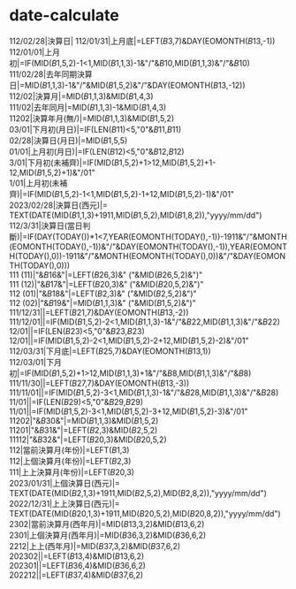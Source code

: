 # date-calculate

112/02/28|決算日|
112/01/31|上月底|=LEFT($B$3,7)&DAY(EOMONTH($B$13,-1))  
112/01/01|上月初|=IF(MID($B$1,5,2)-1<1,MID($B$1,1,3)-1&"/"&$B$10,MID($B$1,1,3)&"/"&$B$10)  
111/02/28|去年同期決算日|=MID($B$1,1,3)-1&"/"&MID($B$1,5,2)&"/"&DAY(EOMONTH($B$13,-12))  
112/02|決算月|=MID($B$1,1,3)&MID($B$1,4,3)  
111/02|去年同月|=MID($B$1,1,3)-1&MID($B$1,4,3)  
11202|決算年月(無/)|=MID($B$1,1,3)&MID($B$1,5,2)  
03/01|下月初(月日)|=IF(LEN($B$11)<5,"0"&$B$11,$B$11)  
02/28|決算日(月日)|=MID($B$1,5,5)  
01/01|上月初(月日)|=IF(LEN($B$12)<5,"0"&$B$12,$B$12)  
3/01|下月初(未補齊)|=IF(MID($B$1,5,2)+1>12,MID($B$1,5,2)+1-12,MID($B$1,5,2)+1)&"/01"  
1/01|上月初(未補齊)|=IF(MID($B$1,5,2)-1<1,MID($B$1,5,2)-1+12,MID($B$1,5,2)-1)&"/01"  
2023/02/28|決算日(西元)|= TEXT(DATE(MID($B$1,1,3)+1911,MID($B$1,5,2),MID($B$1,8,2)),"yyyy/mm/dd")  
112/3/31|決算日(當日判斷)|=IF(DAY(TODAY())*1<7,YEAR(EOMONTH(TODAY(),-1))-1911&"/"&MONTH(EOMONTH(TODAY(),-1))&"/"&DAY(EOMONTH(TODAY(),-1)),YEAR(EOMONTH(TODAY(),0))-1911&"/"&MONTH(EOMONTH(TODAY(),0))&"/"&DAY(EOMONTH(TODAY(),0)))    
111 (11)|"&$B$16&"|=LEFT($B$26,3)&" ("&MID($B$26,5,2)&")"  
111 (12)|"&$B$17&"|=LEFT($B$20,3)&" ("&MID($B$20,5,2)&")"  
112 (01)|"&$B$18&"|=LEFT($B$2,3)&" ("&MID($B$2,5,2)&")"  
112 (02)|"&$B$19&"|=MID($B$1,1,3)&" ("&MID($B$1,5,2)&")"  
111/12/31||=LEFT($B$21,7)&DAY(EOMONTH($B$13,-2))  
111/12/01||=IF(MID($B$1,5,2)-2<1,MID($B$1,1,3)-1&"/"&$B$22,MID($B$1,1,3)&"/"&$B$22)  
12/01||=IF(LEN($B$23)<5,"0"&$B$23,$B$23)  
12/01||=IF(MID($B$1,5,2)-2<1,MID($B$1,5,2)-2+12,MID($B$1,5,2)-2)&"/01"  
112/03/31|下月底|=LEFT($B$25,7)&DAY(EOMONTH($B$13,1))  
112/03/01|下月初|=IF(MID($B$1,5,2)+1>12,MID($B$1,1,3)+1&"/"&$B$8,MID($B$1,1,3)&"/"&$B$8)  
111/11/30||=LEFT($B$27,7)&DAY(EOMONTH($B$13,-3))  
111/11/01||=IF(MID($B$1,5,2)-3<1,MID($B$1,1,3)-1&"/"&$B$28,MID($B$1,1,3)&"/"&$B$28)  
11/01||=IF(LEN($B$29)<5,"0"&$B$29,$B$29)  
11/01||=IF(MID($B$1,5,2)-3<1,MID($B$1,5,2)-3+12,MID($B$1,5,2)-3)&"/01"  
11202|"&$B$30&"|=MID($B$1,1,3)&MID($B$1,5,2)  
11201|"&$B$31&"|=LEFT($B$2,3)&MID($B$2,5,2)  
11112|"&$B$32&"|=LEFT($B$20,3)&MID($B$20,5,2)  
112|當前決算月(年份)|=LEFT($B$1,3)  
112|上個決算月(年份)|=LEFT($B$2,3)  
111|上上決算月(年份)|=LEFT($B$20,3)  
2023/01/31|上個決算日(西元)|= TEXT(DATE(MID($B$2,1,3)+1911,MID($B$2,5,2),MID($B$2,8,2)),"yyyy/mm/dd")  
2022/12/31|上上決算日(西元)|= TEXT(DATE(MID($B$20,1,3)+1911,MID($B$20,5,2),MID($B$20,8,2)),"yyyy/mm/dd")  
2302|當前決算月(西年月)|=MID($B$13,3,2)&MID($B$13,6,2)  
2301|上個決算月(西年月)|=MID($B$36,3,2)&MID($B$36,6,2)  
2212|上上(西年月)|=MID($B$37,3,2)&MID($B$37,6,2)  
202302||=LEFT($B$13,4)&MID($B$13,6,2)  
202301||=LEFT($B$36,4)&MID($B$36,6,2)  
202212||=LEFT($B$37,4)&MID($B$37,6,2)  
   
